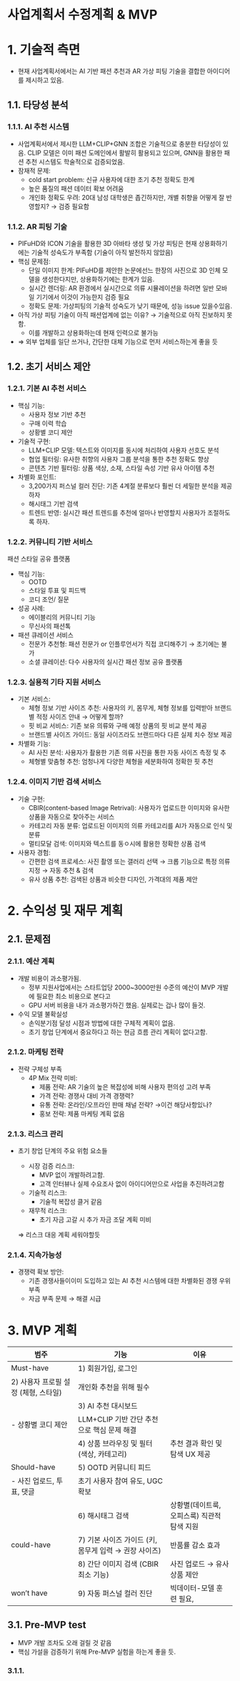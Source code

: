 # 사업계획서 수정계획 & MVP

# 1. 기술적 측면

- 현재 사업계획서에서는 AI 기반 패션 추천과 AR 가상 피팅 기술을 결합한 아이디어를 제시하고 있음.

## 1.1. 타당성 분석

### 1.1.1. AI 추천 시스템

- 사업계획서에서 제시한 LLM+CLIP+GNN 조합은 기술적으로 충분한 타당성이 있음. CLIP 모델은 이미 패션 도메인에서 활발히 활용되고 있으며, GNN을 활용한 패션 추천 시스템도 학술적으로 검증되었음.
- 잠재적 문제:
    - cold start problem: 신규 사용자에 대한 초기 추천 정확도 한계
    - 높은 품질의 패션 데이터 확보 어려움
    - 개인화 정확도 우려: 20대 남성 대학생은 좁긴하지만, 개별 취향을 어떻게 잘 반영할지? → 검증 필요함

### 1.1.2. AR 피팅 기술

- PIFuHD와 ICON 기술을 활용한 3D 아바타 생성 및 가상 피팅은 현재 상용화하기에는 기술적 성숙도가 부족함 (기술이 아직 발전하지 않았음)
- 핵심 문제점:
    - 단일 이미지 한계: PIFuHD를 제안한 논문에선느 한장의 사진으로 3D 인체 모델을 생성한다지만, 상용화하기에는 한계가 있음.
    - 실시간 렌더링: AR 환경에서 실시간으로 의류 시뮬레이션을 하려면 일반 모바일 기기에서 이것이 가능한지 검증 필요
    - 정확도 문제: 가상피팅의 기술적 성숙도가 낮기 때문에, 성능 issue 있을수있음.
- 아직 가상 피팅 기술이 아직 패션업계에 없는 이유? → 기술적으로 아직 진보하지 못함.
    - 이를 개발하고 상용화하는데 현재 인력으로 불가능
- ⇒ 외부 업체를 일단 쓰거나, 간단한 대체 기능으로 먼저 서비스하는게 좋을 듯

## 1.2. 초기 서비스 제안

### 1.2.1. 기본 AI 추천 서비스

- 핵심 기능:
    - 사용자 정보 기반 추천
    - 구매 이력 학습
    - 상황별 코디 제안
- 기술적 구현:
    - LLM+CLIP 모델: 텍스트와 이미지를 동시에 처리하여 사용자 선호도 분석
    - 협업 필터링: 유사한 취향의 사용자 그룹 분석을 통한 추천 정확도 향상
    - 콘텐츠 기반 필터링: 상품 색상, 소재, 스타일 속성 기반 유사 아이템 추천
- 차별화 포인트:
    - 3,200가지 퍼스널 컬러 진단: 기존 4계절 분류보다 훨씬 더 세밀한 분석을 제공하자
    - 해시태그 기반 검색
    - 트렌드 반영: 실시간 패션 트렌드를 추천에 얼마나 반영할지 사용자가 조절하도록 하자.

### 1.2.2. 커뮤니티 기반 서비스

패션 스타일 공유 플랫폼

- 핵심 기능:
    - OOTD
    - 스타일 투표 및 피드백
    - 코디 조언/ 질문
- 성공 사례:
    - 에이블리의 커뮤니티 기능
    - 무신사의 패션톡
- 패션 큐레이션 서비스
    - 전문가 추천형: 패션 전문가 or 인플루언서가 직접 코디해주기 → 초기에는 불가
    - 소셜 큐레이션: 다수 사용자의 실시간 패션 정보 공유 플랫폼

### 1.2.3. 실용적 기타 지원 서비스

- 기본 서비스:
    - 체형 정보 기반 사이즈 추천: 사용자의 키, 몸무게, 체형 정보를 입력받아 브랜드별 적정 사이즈 안내 → 어떻게 할까?
    - 핏 비교 서비스: 기존 보유 의류와 구매 예정 상품의 핏 비교 분석 제공
    - 브랜드별 사이즈 가이드: 동일 사이즈라도 브랜드마다 다른 실제 치수 정보 제공
- 차별화 기능:
    - AI 사진 분석: 사용자가 촬용한 기존 의류 사진을 통한 자동 사이즈 측정 및 추
    - 체형별 맞춤형 추천: 엄청나게 다양한 체형을 세분화하여 정확한 핏 추천

### 1.2.4. 이미지 기반 검색 서비스

- 기술 구현:
    - CBIR(content-based Image Retrival): 사용자가 업로드한 이미지와 유사한 상품을 자동으로 찾아주는 서비스
    - 카테고리 자동 분류: 업로드된 이미지의 의류 카테고리를 AI가 자동으로 인식 및 분류
    - 멀티모달 검색: 이미지와 텍스트를 동ㅇ시에 활용한 정확한 상품 검색
- 사용자 경험:
    - 간편한 검색 프로세스: 사진 촬영 또는 갤러리 선택 → 크롭 기능으로 특정 의류 지정 → 자동 추천 & 검색
    - 유사 상품 추천: 검색된 상품과 비슷한 디자인, 가격대의 제품 제안

# 2. 수익성 및 재무 계획

## 2.1. 문제점

### 2.1.1. 예산 계획

- 개발 비용이 과소평가됨.
    - 정부 지원사업에서는 스타트업당 2000~3000만원 수준의 예산이 MVP 개발에 필요한 최소 비용으로 본다고
    - GPU 서버 비용을 내가 과소평가하긴 했음. 실제로는 겁나 많이 들것.
- 수익 모델 불확실성
    - 손익분기점 달성 시점과 방법에 대한 구체적 계획이 없음.
    - 초기 창업 단계에서 중요하다고 하는 현금 흐름 관리 계획이 없다고함.

### 2.1.2. 마케팅 전략

- 전략 구체성 부족
    - 4P Mix 전략 미비:
        - 제품 전략: AR 기술의 높은 복잡성에 비해 사용자 편의성 고려 부족
        - 가격 전략: 경쟁사 대비 가격 경쟁력?
        - 유통 전략: 온라인/오프라인 판매 채널 전략? →이건 해당사항있나?
        - 홍보 전략: 제품 마케팅 계획 없음

### 2.1.3. 리스크 관리

- 초기 창업 단계의 주요 위험 요소들
    - 시장 검증 리스크:
        - MVP 없이 개발하려고함.
        - 고객 인터뷰나 실제 수요조사 없이 아이디어만으로 사업을 추진하려고함
    - 기술적 리스크:
        - 기술적 복잡성 클거 같음
    - 재무적 리스크:
        - 초기 자금 고갈 시 추가 자금 조달 계획 미비
    
    ⇒ 리스크 대응 계획 세워야할듯
    

### 2.1.4. 지속가능성

- 경쟁력 확보 방안:
    - 기존 경쟁사들이이미 도입하고 있는 AI 추천 시스템에 대한 차별화된 경쟁 우위 부족
    - 자금 부족 문제 → 해결 시급

# 3. MVP 계획

| 범주 | 기능 | 이유 |
| --- | --- | --- |
| Must-have | 1) 회원가입, 로그인
2) 사용자 프로필 설정 (체형, 스타일) | 개인화 추천을 위해 필수 |
|  | 3) AI 추천 대시보드
 - 상황별 코디 제안 | LLM+CLIP 기반 간단 추천으로 핵심 문제 해결 |
|  | 4) 상품 브라우징 및 필터 (색상, 카테고리) | 추천 결과 확인 및 탐색 UX 제공 |
| Should-have | 5) OOTD 커뮤니티 피드
- 사진 업로드, 투표, 댓글 | 초기 사용자 참여 유도, UGC 확보 |
|  | 6) 해시태그 검색 | 상황별(데이트룩, 오피스룩) 직관적 탐색 지원 |
| could-have | 7) 기본 사이즈 가이드 (키, 몸무게 입력 → 권장 사이즈) | 반품률 감소 효과 |
|  | 8) 간단 이미지 검색 (CBIR 최소 기능) | 사진 업로드 → 유사 상품 제안 |
| won’t have | 9) 자동 퍼스널 컬러 진단 | 빅데이터-모델 훈련 필요, |

## 3.1. Pre-MVP test

- MVP 개발 조차도 오래 걸릴 것 같음
- 핵심 가설을 검증하기 위해 Pre-MVP 실험을 하는게 좋을 듯.

### 3.1.1.